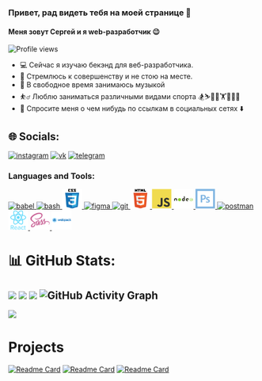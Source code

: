 ### Привет, рад видеть тебя на моей странице 👋
#### Меня зовут Сергей и я web-разработчик 😉

![Profile views](https://gpvc.arturio.dev/SergeyKazarinov)  

- 💻 Сейчас я изучаю бекэнд для веб-разработчика.
- 💾 Стремлюсь к совершенству и не стою на месте.
- 🎵 В свободное время занимаюсь музыкой
- ⛹️‍♂️ Люблю заниматься различными видами спорта 🏂⛷️🏊‍♂️🏋️🚴🥊🥋
- 💬 Спросите меня о чем нибудь по ссылкам в социальных сетях ⬇️

## 🌐 Socials:
[<img src='https://user-images.githubusercontent.com/99301610/182012820-788bc501-c5a1-4c18-85e1-f5beda0c1845.png' alt='instagram' height='40'>](https://www.instagram.com/sergey_kazarinov92/)  [<img src='https://user-images.githubusercontent.com/99301610/182012858-84add2c0-33d3-439c-ab2d-68166c827947.png' alt='vk' height='40'>](https://vk.com/kazarinov092)  [<img src='https://user-images.githubusercontent.com/99301610/182012877-ee2825bc-4a3a-4bca-bd33-8ff20b1698e2.png' alt='telegram' height='40'>](https://t.me/SKey92)  

<h3 align="left">Languages and Tools:</h3>
<p align="left"> <a href="https://babeljs.io/" target="_blank" rel="noreferrer"> <img src="https://www.vectorlogo.zone/logos/babeljs/babeljs-icon.svg" alt="babel" width="40" height="40"/> </a> <a href="https://www.gnu.org/software/bash/" target="_blank" rel="noreferrer"> <img src="https://www.vectorlogo.zone/logos/gnu_bash/gnu_bash-icon.svg" alt="bash" width="40" height="40"/> </a> <a href="https://www.w3schools.com/css/" target="_blank" rel="noreferrer"> <img src="https://raw.githubusercontent.com/devicons/devicon/master/icons/css3/css3-original-wordmark.svg" alt="css3" width="40" height="40"/> </a> <a href="https://www.figma.com/" target="_blank" rel="noreferrer"> <img src="https://www.vectorlogo.zone/logos/figma/figma-icon.svg" alt="figma" width="40" height="40"/> </a> <a href="https://git-scm.com/" target="_blank" rel="noreferrer"> <img src="https://www.vectorlogo.zone/logos/git-scm/git-scm-icon.svg" alt="git" width="40" height="40"/> </a> <a href="https://www.w3.org/html/" target="_blank" rel="noreferrer"> <img src="https://raw.githubusercontent.com/devicons/devicon/master/icons/html5/html5-original-wordmark.svg" alt="html5" width="40" height="40"/> </a> <a href="https://developer.mozilla.org/en-US/docs/Web/JavaScript" target="_blank" rel="noreferrer"> <img src="https://raw.githubusercontent.com/devicons/devicon/master/icons/javascript/javascript-original.svg" alt="javascript" width="40" height="40"/> </a> <a href="https://nodejs.org" target="_blank" rel="noreferrer"> <img src="https://raw.githubusercontent.com/devicons/devicon/master/icons/nodejs/nodejs-original-wordmark.svg" alt="nodejs" width="40" height="40"/> </a> <a href="https://www.photoshop.com/en" target="_blank" rel="noreferrer"> <img src="https://raw.githubusercontent.com/devicons/devicon/master/icons/photoshop/photoshop-line.svg" alt="photoshop" width="40" height="40"/> </a> <a href="https://postman.com" target="_blank" rel="noreferrer"> <img src="https://www.vectorlogo.zone/logos/getpostman/getpostman-icon.svg" alt="postman" width="40" height="40"/> </a> <a href="https://reactjs.org/" target="_blank" rel="noreferrer"> <img src="https://raw.githubusercontent.com/devicons/devicon/master/icons/react/react-original-wordmark.svg" alt="react" width="40" height="40"/> </a> <a href="https://sass-lang.com" target="_blank" rel="noreferrer"> <img src="https://raw.githubusercontent.com/devicons/devicon/master/icons/sass/sass-original.svg" alt="sass" width="40" height="40"/> </a> <a href="https://webpack.js.org" target="_blank" rel="noreferrer"> <img src="https://raw.githubusercontent.com/devicons/devicon/d00d0969292a6569d45b06d3f350f463a0107b0d/icons/webpack/webpack-original-wordmark.svg" alt="webpack" width="40" height="40"/> </a> </p>


# 📊 GitHub Stats:
![](https://github-readme-stats.vercel.app/api?username=SergeyKazarinov&theme=dark&hide_border=false&include_all_commits=false&count_private=true) 
![](https://github-readme-streak-stats.herokuapp.com/?user=SergeyKazarinov&theme=dark&hide_border=false)
![](https://github-readme-stats.vercel.app/api/top-langs/?username=SergeyKazarinov&theme=dark&hide_border=false&include_all_commits=false&count_private=true&layout=compact)
![GitHub Activity Graph](https://activity-graph.herokuapp.com/graph?username=SergeyKazarinov)  
---
[![](https://visitcount.itsvg.in/api?id=SergeyKazarinov&icon=1&color=1)](https://visitcount.itsvg.in)

# Projects
[![Readme Card](https://github-readme-stats.vercel.app/api/pin/?username=SergeyKazarinov&repo=Lubimovka)](https://github.com/SergeyKazarinov/Lubimovka)
[![Readme Card](https://github-readme-stats.vercel.app/api/pin/?username=SergeyKazarinov&repo=mesto)](https://github.com/SergeyKazarinov/mesto)
[![Readme Card](https://github-readme-stats.vercel.app/api/pin/?username=SergeyKazarinov&repo=how-to-learn)](https://github.com/SergeyKazarinov/how-to-learn)

<!--
**SergeyKazarinov/SergeyKazarinov** is a ✨ _special_ ✨ repository because its `README.md` (this file) appears on your GitHub profile.

Here are some ideas to get you started:

- 🔭 I’m currently working on ...
- 🌱 I’m currently learning ...
- 👯 I’m looking to collaborate on ...
- 🤔 I’m looking for help with ...
- 💬 Ask me about ...
- 📫 How to reach me: ...
- 😄 Pronouns: ...
- ⚡ Fun fact: ...
-->
